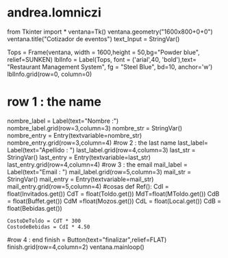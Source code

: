 # andrea.lomniczi
from Tkinter import *
ventana=Tk()
ventana.geometry("1600x800+0+0")
ventana.title("Cotizador de eventos")
text_Input = StringVar()

Tops = Frame(ventana, width = 1600,height = 50,bg="Powder blue", relief=SUNKEN)
lblInfo = Label(Tops, font = ('arial',40, 'bold'),text= "Restaurant Management System", fg = "Steel Blue", bd=10, anchor='w')
lblInfo.grid(row=0, column=0)
# row 1 : the name
nombre_label = Label(text="Nombre :")
nombre_label.grid(row=3,column=3)
nombre_str = StringVar()
nombre_entry = Entry(textvariable=nombre_str)
nombre_entry.grid(row=3,column=4)
#row 2 : the last name
last_label= Label(text="Apellido : ")
last_label.grid(row=4,column=3)
last_str = StringVar()
last_entry = Entry(textvariable=last_str)
last_entry.grid(row=4,column=4)
#row 3 : the email
mail_label = Label(text="Email : ")
mail_label.grid(row=5,column=3)
mail_str = StringVar()
mail_entry = Entry(textvariable=mail_str)
mail_entry.grid(row=5,column=4)
#cosas
def Ref():
    CdI = float(Invitados.get())
    CdT = float(Toldo.get())
    MdT=float(MToldo.get())
    CdB = float(Buffet.get())
    CdM =float(Mozos.get())
    CdL = float(Local.get())
    CdB = float(Bebidas.get())

    CostoDeToldo = CdT * 300
    CostodeBebidas = CdI * 4.50
  

#row 4 : end
finish = Button(text="finalizar",relief=FLAT)
finish.grid(row=4,column=2)
ventana.mainloop()
